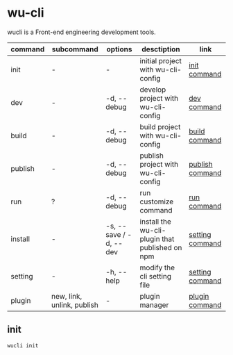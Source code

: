 # wu-cli

wucli is a Front-end engineering development tools.

| command | subcommand | options | desctiption | link |
| ---- | ---- | ---- | ---- | ---- |
| init | - | - | initial project with wu-cli-config | [init command](#init) |
| dev | - | -d, --debug | develop project with wu-cli-config | [dev command](#dev) |
| build | - | -d, --debug | build project with wu-cli-config | [build command](#build) |
| publish | - | -d, --debug | publish project with wu-cli-config | [publish command](#publish) |
| run | ? | -d, --debug | run customize command | [run command](#run) |
| install | - | -s, --save / -d, --dev | install the wu-cli-plugin that published on npm | [setting command](#install) |
| setting | - | -h, --help | modify the cli setting file | [setting command](#setting) |
| plugin | new, link, unlink, publish | - | plugin manager | [plugin command](#plugin) |

## init

```bash
wucli init
```